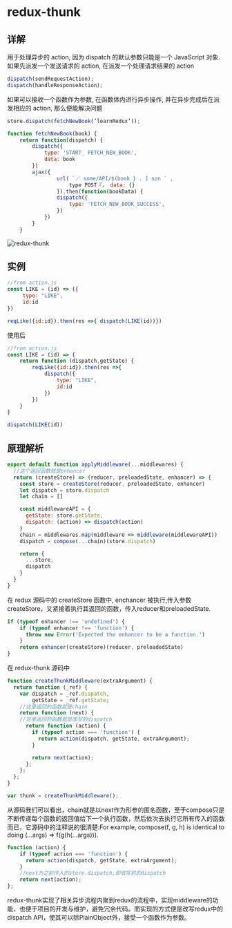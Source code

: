 
# redux-thunk

## 详解

  用于处理异步的 action, 因为 dispatch 的默认参数只能是一个 JavaScript 对象.
  如果先派发一个发送请求的 action, 在派发一个处理请求结果的 action

``` js
dispatch(sendRequestAction);
dispatch(handleResponseAction);
```

如果可以接收一个函数作为参数, 在函数体内进行异步操作, 并在异步完成后在派发相应的 action, 那么便能解决问题

``` js
store.dispatch(fetchNewBook(’learnRedux’));

function fetchNewBook(book) {
    return function(dispatch) {
        dispatch({
            type: 'START_ FETCH_NEW_BOOK',
            data: book
        })
        ajax({
                url( `／ some/API/$(book } . ] son ` ,
                    type POST『， data: {}
                }).then(function(bookData) {
                dispatch({
                    type: 'FETCH_NEW_BOOK_SUCCESS',
                })
            })
        }
    }
```

![redux-thunk](https://tva1.sinaimg.cn/large/007S8ZIlgy1gircrpw14jj30po0bataw.jpg)

## 实例

```js
//from action.js
const LIKE = (id) => ({
     type: "LIKE",
     id:id
})

reqLike({id:id}).then(res =>{ dispatch(LIKE(id))})

```

使用后

```js
//from action.js
const LIKE = (id) => {
    return function (dispatch,getState) {
        reqLike({id:id}).then(res =>{
            dispatch({
                type: "LIKE",
                id:id
            })
        })
    }
}

dispatch(LIKE(id))
```

## 原理解析

```js
export default function applyMiddleware(...middlewares) {
  //这个返回函数就是enhancer
  return (createStore) => (reducer, preloadedState, enhancer) => {
    const store = createStore(reducer, preloadedState, enhancer)
    let dispatch = store.dispatch
    let chain = []

    const middlewareAPI = {
      getState: store.getState,
      dispatch: (action) => dispatch(action)
    }
    chain = middlewares.map(middleware => middleware(middlewareAPI))
    dispatch = compose(...chain)(store.dispatch)

    return {
      ...store,
      dispatch
    }
  }
}
```

在 redux 源码中的 createStore 函数中, enchancer 被执行,传入参数createStore，又紧接着执行其返回的函数，传入reducer和preloadedState.

```js
if (typeof enhancer !== 'undefined') {
    if (typeof enhancer !== 'function') {
      throw new Error('Expected the enhancer to be a function.')
    }
    return enhancer(createStore)(reducer, preloadedState)
}
```

在 redux-thunk 源码中

```js
function createThunkMiddleware(extraArgument) {
  return function (_ref) {
    var dispatch = _ref.dispatch,
        getState = _ref.getState;
    //这里返回的函数就是chain
    return function (next) {
    //这里返回的函数就是改写的dispatch
      return function (action) {
        if (typeof action === 'function') {
          return action(dispatch, getState, extraArgument);
        }

        return next(action);
      };
    };
  };
}

var thunk = createThunkMiddleware();
```

从源码我们可以看出，chain就是以next作为形参的匿名函数，至于compose只是不断传递每个函数的返回值给下一个执行函数，然后依次去执行它所有传入的函数而已，它源码中的注释说的很清楚:For example, compose(f, g, h) is identical to doing (...args) => f(g(h(...args))).

```js
function (action) {
    if (typeof action === 'function') {
      return action(dispatch, getState, extraArgument);
    }
    //next为之前传入的store.dispatch,即改写前的dispatch
    return next(action);
};


```

redux-thunk实现了相关异步流程内聚到redux的流程中，实现middleware的功能，也便于项目的开发与维护，避免冗余代码。而实现的方式便是改写redux中的dispatch API，使其可以除PlainObject外，接受一个函数作为参数。
